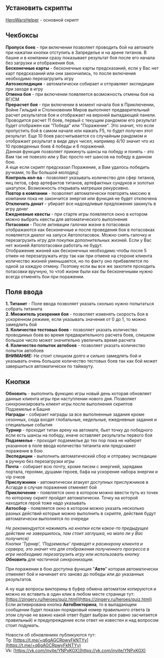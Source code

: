 ## Установить скрипты
[HeroWarsHelper](https://irmagon.github.io/HeroWarsHelper.user.js) - основной скрипт

## Чекбоксы
**Пропуск боев**  - при включении позволяет проводить бой на автомате при нажатии кнопки отступить в Запределье и на арене титанов. В башне и в компании сразу показывает результат боя после его начала без загрузки и отображения боя.  
**Бесконечные карты**  - бесконечные карты предсказаний, если у Вас нет карт предсказаний или они закончились, то после включения необходимо перезагрузить игру  
**Автоэкспедиции**  - автоматически собирает и отправляет экспедиции при заходе в игру  
**Отмена боя**  - при включении появляется возможность отмены боя на ВГ/СМ  
**Прерасчет боя**  - при включении в момент начала боя в Приключении, Войне Гильдий и Столкновении Миров выполняет предварительный расчет результатов боя и отображает на верхней выпадающей панели. Проводится расчет 11 боев, первый с текущим рандомом его результат будет отображен как "Победа" или "Поражение". Это значит, что если пропустить бой в самом начале или нажать F5, то будет получен этот результат. Еще 10 боев рассчитывается со случайным рандомом и отображает результат в виде двух чисел, например 4/10 значит что из 10 проведенных боев 4 победы и 6 поражений.  
Данная функция позволяет прикинуть шансы на победу и понять - это Вам так не повезло или у Вас просто нет шансов на победу в данном бою.  
А еще если скрипт предсказал Поражение, а Вам удалось победить ручками, то Вы большой молодец)  
**Контроль кол-ва**  - позволяет указывать количество для сфер титанов, яиц петов, сфер артефактов титанов, артефактных сундуков и золотых шкатулок. Возможность открывать матрешки рекурсивно.  
**Повтор в компании**  - позволяет автоматически повторять миссию в компании пока не закончится энергия или функция не будет отключена  
**Отключить донат**  - убирает все надоедливые предложения закинуть в игру денег  
**Ежедневные квесты** - при старте игры появляется окно в котором можно выбрать квесты для автоматического выполнения  
**Потасовки** - После активации галочки жизни в потасовках отображаются как бесконечные и после проведения боя в потасовках появляется диалог на запуск Автопотасовок. Можно снять галочку и перезагрузить игру для покупки дополнительных жизней. Если у Вас нет жизней Автопотасовки работать не будут.  
Отображение жизней как бесконечных необходимо чтобы после 5 отмен не перезагружать игру так как при отмене на стороне клиента количество жизней уменьшается, но по факту оно прибавляется по одной за каждую отмену.
Поэтому если вы все же захотите проходить потасовки вручную, то чтоб жизни были как бы бесконечными нужно всегда отменять бои при поражении.

## Поля ввода

**1. Титанит** - Поле ввода позволяет указать сколько нужно попытаться собрать титанита  
**2. Множитель ускорения боя** - позволяет изменять скорость боя в ускоренном режиме, если указывать значения от 0 до 1, то можно замедлить бой  
**3. Количество тестовых боев** - позволяет указать количество проводимых боев во время предварительного расчета боев, слишком большое число может значительно увеличить время расчета  
**4. Количество попыток автобоев** - позволяет указать количество попыток автобоев  
**ВНИМАНИЕ:** Не стоит слишком долго и сильно замедлять бой и указывать очень большое количество тестовых боев так как бой может завершиться автоматически по таймауту.

## Кнопки
**Обновить**  - выполнить функцию игры новый день которая обновляет данные клиента игры при наступлении нового дня. Позволяет синхронизировать клиент игры после выполнения скриптов Подземелье и Башня  
**Награды**  - собирает награды за все выполненные задания кроме сезонных, сюда входят глобальные, недельные, ежедневные задания и специальные события  
**Турнир**  - проходит титан арену на автомате, бьет точку до победного если есть шансы на победу, иначе оставляет результаты первого боя  
**Подземелье**  - проходит подземелье до тех пор пока не наберет указанное в поле ввода количество титанита или предскажет поражение в бою  
**Экспедиции**  - выполнить автоматический сбор и отправку экспедиции в ручную без перезагрузки игры  
**Почта** - собирает всю почту, кроме писем с энергией, зарядами портала, героями, душами героев, бафа на ускорение набора энергии и vip очков  
**Прислужники**  - автоматически атакует доступных прислужников в Асгарде в случае поражения отменяет бой  
**Приключение** - появляется окно в котором можно ввести путь из точек по которому скрипт пройдет автоматически. Точку на которой находится герой тоже надо указывать  
**Автосбор** - появляется окно в котором можно указать несколько разных действий которые можно выполнить в скрипте, действия будут автоматически выполнятся по очереди  


*Не рекомендуется нажимать на кнопки если какое-то предыдущее действие не завершилось, там стоит заглушка, но мало ли у Вас получится)  
Кнопки 'Турнир', 'Подземелье' приводят к расинхрону клиента и сервера, это значит что для отображения полученного прогресса в игре необходимо перезагрузить игру или использовать кнопку **Обновить** для частичной синхронизации.*  
  
При поражении в бою доступна функция "**Авто**" которая автоматически отменяет бой и начинает его заново до победы или до указанных результатов.  
  
А ну еще вопросы викторины в буфер обмена автоматом копируются и можно их вставить в один клик в любом месте странице тут:  
[https://zingery.ru/heroes/quiz.html](https://zingery.ru/heroes/quiz.html)  
Если активирована кнопка **АвтоВикторина**, то в выпадающем сообщении будет показан порядковый номер правильного ответа (в этом случае не важно какой ответ будет выбран все равно засчитается правильный) и предупреждение если ответ не известен и над вопросом стоит подумать.
  
Новости об обновлениях публикуются тут:  
Tg:  [https://t.me/+q6gAGCRpwyFkNTYy](https://t.me/+q6gAGCRpwyFkNTYy)  
Vk:  [https://vk.com/invite/YNPxKGX](https://vk.com/invite/YNPxKGX)
